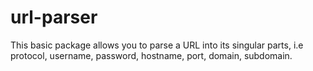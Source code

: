 # url-parser
This basic package allows you to parse a URL into its singular parts, i.e protocol, username, password, hostname, port, domain, subdomain.
